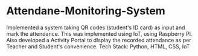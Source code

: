 # Attendane-Monitoring-System
Implemented a system taking QR codes (student's ID card) as input and mark the attendance. This was implemented using IoT, using Raspberry Pi. Also developed a Activity Portal to display the recorded attendance as per Teacher and Student's convenience. Tech Stack: Python, HTML, CSS, IoT
